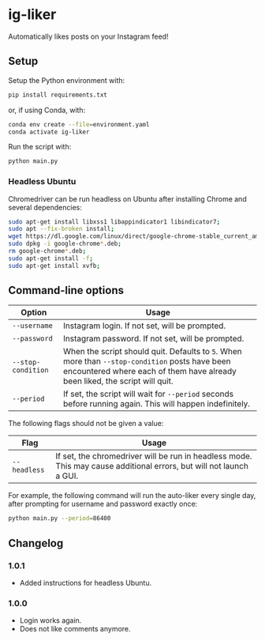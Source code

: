 # ig-liker

Automatically likes posts on your Instagram feed!

## Setup

Setup the Python environment with:

```bash
pip install requirements.txt
```

or, if using Conda, with:

```bash
conda env create --file=environment.yaml
conda activate ig-liker
```

Run the script with:

```bash
python main.py
```

### Headless Ubuntu

Chromedriver can be run headless on Ubuntu after installing Chrome and several dependencies:

```bash
sudo apt-get install libxss1 libappindicator1 libindicator7;
sudo apt --fix-broken install;
wget https://dl.google.com/linux/direct/google-chrome-stable_current_amd64.deb;
sudo dpkg -i google-chrome*.deb;
rm google-chrome*.deb;
sudo apt-get install -f;
sudo apt-get install xvfb;
```

## Command-line options

Option|Usage
-|-
`--username`|Instagram login. If not set, will be prompted.
`--password`|Instagram password. If not set, will be prompted.
`--stop-condition`|When the script should quit. Defaults to `5`. When more than `--stop-condition` posts have been encountered where each of them have already been liked, the script will quit.
`--period`|If set, the script will wait for `--period` seconds before running again. This will happen indefinitely.

The following flags should not be given a value:

Flag|Usage
-|-
`--headless`|If set, the chromedriver will be run in headless mode. This may cause additional errors, but will not launch a GUI.

For example, the following command will run the auto-liker every single day, after prompting for username and password exactly once:

```bash
python main.py --period=86400
```

## Changelog

### 1.0.1

* Added instructions for headless Ubuntu.

### 1.0.0

* Login works again.
* Does not like comments anymore.
